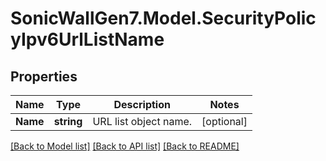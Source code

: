 # SonicWallGen7.Model.SecurityPolicyIpv6UrlListName

## Properties

Name | Type | Description | Notes
------------ | ------------- | ------------- | -------------
**Name** | **string** | URL list object name. | [optional] 

[[Back to Model list]](../README.md#documentation-for-models) [[Back to API list]](../README.md#documentation-for-api-endpoints) [[Back to README]](../README.md)

